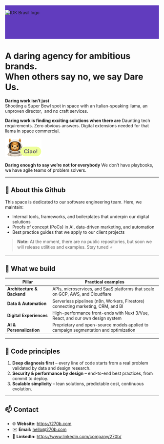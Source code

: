 <p style="background: #613CBE; padding: 15px 0;">
  <img src="https://270b.com/wp-content/uploads/2025/07/logo_invert.svg" alt="IDK Brasil logo" height="80" style="display: table; margin: 0 auto;">
</p>


# A daring agency for ambitious brands. <br/> When others say no, we say Dare Us.

**Daring work isn’t just**  
Shooting a Super Bowl spot in space with an Italian-speaking llama, an unproven director,  and no craft services.

**Daring work is finding exciting solutions when there are**
Daunting tech requirements.
Zero obvious answers.
Digital extensions needed for that llama in space commercial.

![alt text](ciao.png)

**Daring enough to say we’re not for everybody**
We don’t have playbooks, we have agile teams of problem solvers. 

---

## 🚀 About this Github

This space is dedicated to our software engineering team. Here, we maintain:

- Internal tools, frameworks, and boilerplates that underpin our digital solutions
- Proofs of concept (PoCs) in AI, data-driven marketing, and automation
- Best practice guides that we apply to our client projects

> **Note:** At the moment, there are no public repositories, but soon we will release utilities and examples. Stay tuned ⭐️

---

## 🔧 What we build

| Pillar                   | Practical examples                                                                |
|--------------------------|-----------------------------------------------------------------------------------|
| **Architecture & Backend**   | APIs, microservices, and SaaS platforms that scale on GCP, AWS, and Cloudflare     |
| **Data & Automation**        | Serverless pipelines (n8n, Workers, Firestore) connecting marketing, CRM, and BI   |
| **Digital Experiences**      | High-performance front-ends with Nuxt 3/Vue, React, and our own design system      |
| **AI & Personalization**     | Proprietary and open-source models applied to campaign segmentation and optimization|

---

## 🧭 Code principles

1. **Deep diagnosis first** – every line of code starts from a real problem validated by data and design research.  
2. **Security & performance by design** – end-to-end best practices, from commit to deploy.  
3. **Scalable simplicity** – lean solutions, predictable cost, continuous evolution.

---

## 📫 Contact

- 🌐 **Website:** <https://270b.com>  
- ✉️ **Email:** [hello@270b.com](mailto:hello@270b.com)  
- 🔗 **LinkedIn:** <https://www.linkedin.com/company/270b/>  
